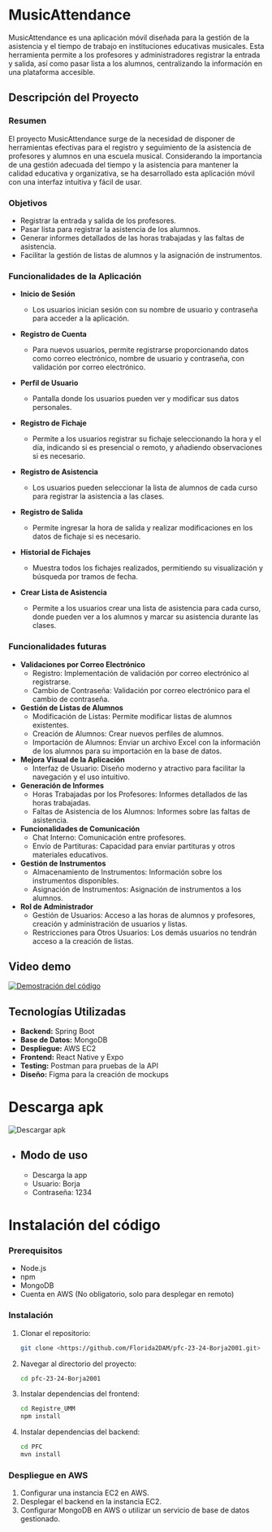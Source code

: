 # MusicAttendance

MusicAttendance es una aplicación móvil diseñada para la gestión de la asistencia y el tiempo de trabajo en instituciones educativas musicales. Esta herramienta permite a los profesores y administradores registrar la entrada y salida, así como pasar lista a los alumnos, centralizando la información en una plataforma accesible.

## Descripción del Proyecto

### Resumen

El proyecto MusicAttendance surge de la necesidad de disponer de herramientas efectivas para el registro y seguimiento de la asistencia de profesores y alumnos en una escuela musical. Considerando la importancia de una gestión adecuada del tiempo y la asistencia para mantener la calidad educativa y organizativa, se ha desarrollado esta aplicación móvil con una interfaz intuitiva y fácil de usar.

### Objetivos

- Registrar la entrada y salida de los profesores.
- Pasar lista para registrar la asistencia de los alumnos.
- Generar informes detallados de las horas trabajadas y las faltas de asistencia.
- Facilitar la gestión de listas de alumnos y la asignación de instrumentos.




### Funcionalidades de la Aplicación

- **Inicio de Sesión**
  - Los usuarios inician sesión con su nombre de usuario y contraseña para acceder a la aplicación.

- **Registro de Cuenta**
  - Para nuevos usuarios, permite registrarse proporcionando datos como correo electrónico, nombre de usuario y contraseña, con validación por correo electrónico.

- **Perfil de Usuario**
  - Pantalla donde los usuarios pueden ver y modificar sus datos personales.

- **Registro de Fichaje**
  - Permite a los usuarios registrar su fichaje seleccionando la hora y el día, indicando si es presencial o remoto, y añadiendo observaciones si es necesario.

- **Registro de Asistencia**
  - Los usuarios pueden seleccionar la lista de alumnos de cada curso para registrar la asistencia a las clases.

- **Registro de Salida**
  - Permite ingresar la hora de salida y realizar modificaciones en los datos de fichaje si es necesario.

- **Historial de Fichajes**
  - Muestra todos los fichajes realizados, permitiendo su visualización y búsqueda por tramos de fecha.

- **Crear Lista de Asistencia**
  - Permite a los usuarios crear una lista de asistencia para cada curso, donde pueden ver a los alumnos y marcar su asistencia durante las clases.


### Funcionalidades futuras

- **Validaciones por Correo Electrónico**
    - Registro: Implementación de validación por correo electrónico al registrarse.
    - Cambio de Contraseña: Validación por correo electrónico para el cambio de contraseña.
- **Gestión de Listas de Alumnos**
    - Modificación de Listas: Permite modificar listas de alumnos existentes.
    - Creación de Alumnos: Crear nuevos perfiles de alumnos.
    - Importación de Alumnos: Enviar un archivo Excel con la información de los alumnos para su importación en la base de datos.
- **Mejora Visual de la Aplicación**
    - Interfaz de Usuario: Diseño moderno y atractivo para facilitar la navegación y el uso intuitivo.
- **Generación de Informes**
    - Horas Trabajadas por los Profesores: Informes detallados de las horas trabajadas.
    - Faltas de Asistencia de los Alumnos: Informes sobre las faltas de asistencia.
- **Funcionalidades de Comunicación**
    - Chat Interno: Comunicación entre profesores.
    - Envío de Partituras: Capacidad para enviar partituras y otros materiales educativos.
- **Gestión de Instrumentos**
    - Almacenamiento de Instrumentos: Información sobre los instrumentos disponibles.
    - Asignación de Instrumentos: Asignación de instrumentos a los alumnos.
- **Rol de Administrador**
    - Gestión de Usuarios: Acceso a las horas de alumnos y profesores, creación y administración de usuarios y listas.
    - Restricciones para Otros Usuarios: Los demás usuarios no tendrán acceso a la creación de listas.
 
## Video demo
[![Demostración del código](https://img.youtube.com/vi/0-n2354l0UY/maxresdefault.jpg
)](https://youtu.be/0-n2354l0UY)



## Tecnologías Utilizadas

- **Backend:** Spring Boot
- **Base de Datos:** MongoDB
- **Despliegue:** AWS EC2
- **Frontend:** React Native y Expo
- **Testing:** Postman para pruebas de la API
- **Diseño:** Figma para la creación de mockups

#   Descarga apk
![Descargar apk](https://github.com/Florida2DAM/pfc-23-24-Borja2001/blob/main/Documentos/QrAPK.jpeg)
  - ## Modo de uso
    -  Descarga la app
    -  Usuario: Borja
    -  Contraseña: 1234

# Instalación del código

### Prerequisitos

- Node.js
- npm
- MongoDB
- Cuenta en AWS (No obligatorio, solo para desplegar en remoto)

### Instalación

1. Clonar el repositorio:
    ```bash
    git clone <https://github.com/Florida2DAM/pfc-23-24-Borja2001.git>
    ```
2. Navegar al directorio del proyecto:
    ```bash
    cd pfc-23-24-Borja2001
    ```
3. Instalar dependencias del frontend:
    ```bash
    cd Registre_UMM
    npm install
    ```
4. Instalar dependencias del backend:
    ```bash
    cd PFC
    mvn install
    ```



### Despliegue en AWS

1. Configurar una instancia EC2 en AWS.
2. Desplegar el backend en la instancia EC2.
3. Configurar MongoDB en AWS o utilizar un servicio de base de datos gestionado.
